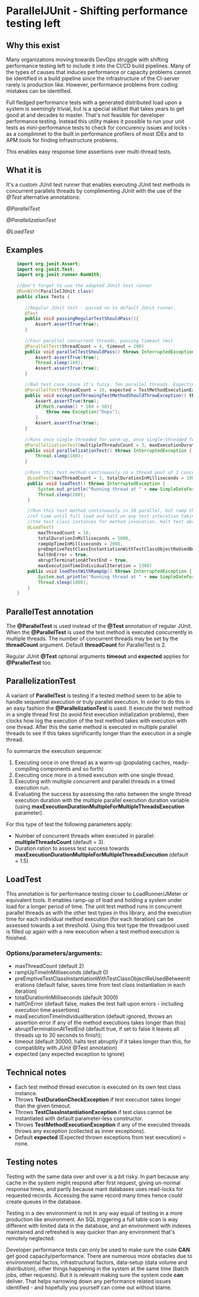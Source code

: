 # ParallelJUnit - Shifting performance testing left

## Why this exist
Many organizations moving towards DevOps struggle with shifting performance testing left to include it into the CI/CD build pipelines. Many of the types of causes that induces performance or capacity problems cannot be identified in a build pipeline since the infrastructure of the CI-server rarely is production like. However, performance problems from coding mistakes can be identified.

Full fledged performance tests with a generated distributed load upon a system is seemingly trivial, but is a special skillset that takes years to get good at and decades to master. That's not feasible for developer performance testing. Instead this utility makes it possible to run your unit tests as mini-performance tests to check for concurency issues and locks - as a complimnet to the built in performance profilers of most IDEs and to APM tools for finding infrastructure problems.

This enables easy response time assertions over multi-thread tests. 

## What it is
It's a custom JUnit test runner that enables executing JUnit test methods in concurrent parallels threads by complimenting JUnit with the use of the *@Test* alternative annotations:

*@ParallelTest* 

*@ParallelizationTest*

*@LoadTest*


## Examples
```java
    import org.junit.Assert;
    import org.junit.Test;
    import org.junit.runner.RunWith;    
    
    //Don't forget to use the adapted JUnit test runner
    @RunWith(ParallelJUnit.class)
    public class Tests {
    
       //Regular JUnit test - passed on to default JUnit runner.
       @Test 
       public void passingRegularTestShouldPass(){
           Assert.assertTrue(true);
       }
       
       //Four parallel concurrent threads, passing timeout (ms)
       @ParallelTest(threadCount = 4, timeout = 200) 
       public void parallelTestShouldPass() throws InterruptedException {
           Assert.assertTrue(true);
           Thread.sleep(100);
           Assert.assertTrue(true);
       }

       //Bad test case since it's fuzzy. Ten parallel threads. Expecting some threads to throw exceptions.
       @ParallelTest(threadCount = 10, expected = TestMethodExecutionException.class)  
       public void exceptionThrowingTestMethodShouldThrowException() throws Exception {
           Assert.assertTrue(true);
           if(Math.random() * 100 < 50){
               throw new Exception("Oups");
           }
           Assert.assertTrue(true);
       }
       
       //Runs once single-threaded for warm-up, once single-threaded for benchmark, and once multi-threaded for comparison. 
       @ParallelizationTest(multipleThreadsCount = 3, maxExecutionDurationMultipleForMultipleThreadsExecution = 1.5)
       public void parallelizationTest() throws InterruptedException {
           Thread.sleep(100);
       }
       
       //Runs this test method continuously in a thread pool of 3 concurrent threads for 1000 milliseconds 
        @LoadTest(maxThreadCount = 3, totalDurationInMilliseconds = 1000)
        public void loadTest() throws InterruptedException {
            System.out.println("Running thread at " + new SimpleDateFormat("HH:mm:ss SS").format(new Date()));
            Thread.sleep(200);
        }

        //Run this test method continuously in 10 parallel, but ramp these up evenly over 2 seconds 
        //of time until full load and halt on any test interation taking longer than 1300 milliseconds and re-use
        //the test class instances for method invocation. Halt test abruptly after 5 seconds.
        @LoadTest(
            maxThreadCount = 10,
            totalDurationInMilliseconds = 5000,
            rampUpTimeInMilliseconds = 2000,
            preEmptiveTestClassInstantiationWithTestClassObjectReUsedBetweenIterations = true,
            haltOnError = true,
            abruptTerminationAtTestEnd = true,
            maxExecutionTimeIndividualIteration = 1300)
        public void loadTestWithRampUp() throws InterruptedException {
            System.out.println("Running thread at " + new SimpleDateFormat("HH:mm:ss").format(new Date()));
            Thread.sleep(1000);
        }
    }
```

## ParallelTest annotation
The **@ParallelTest** is used instead of the **@Test** annotation of regular JUnit. When the **@ParallelTest** is used the test method is executed concurrently in multiple threads. The number of concurrent threads may be set by the **threadCount** argument. Default **threadCount** for ParallelTest is 2.

Regular JUnit **@Test** optional arguments **timeout** and **expected** applies for **@ParallelTest** too.

## ParallelizationTest
A variant of **ParallelTest** is testing if a tested method seem to be able to handle sequential execution or truly parallel execution. In order to do this in an easy fashion the **@ParallelizationTest** is used. It execute the test method in a single thread first (to avoid first execution initialization problems), then clocks how log the execution of the test method takes with execution with one thread. After this the same method is executed in multiple parallel threads to see if this takes significantly longer than the execution in a single thread. 

To summarize the execution sequence:
1. Executing once in one thread as a warm-up (populating caches, ready-compiling components and so forth)
1. Executing once more in a timed execution with one single thread.
1. Executing with multiple concurrent and parallel threads in a timed execution run.
1. Evaluating the success by assessing the ratio between the single thread execution duration with the multiple parallel execution duration variable (using **maxExecutionDurationMultipleForMultipleThreadsExecution** parameter). 

For this type of test the following parameters apply:
* Number of concurrent threads when executed in parallel: **multipleThreadsCount** (default = 3).
* Duration ration to assess test success towards **maxExecutionDurationMultipleForMultipleThreadsExecution** (default = 1.5)

## LoadTest
This annotation is for performance testing closer to LoadRunner/JMeter or equivalent tools. It enables ramp-up of load and holding a system under load for a longer period of time.
The unit test method runs in concurrent parallel threads as with the other test types in this library, and the execution time for each individual method execution (for each iteration) can be assessed towards a set threshold.
Using this test type the threadpool used is filled up again with a new execution when a test method execution is finished.

### Options/parameters/arguments:
* maxThreadCount (default 2)
* rampUpTimeInMilliseconds (default 0)
* preEmptiveTestClassInstantiationWithTestClassObjectReUsedBetweenIterations (default false, saves time from test class instantiation in each iteration)
* totalDurationInMilliseconds (default 3000)
* haltOnError (default false, makes the test halt upon errors - including execution time assertions)
* maxExecutionTimeIndividualIteration (default ignored, throws an assertion error if any of the method executions takes longer than this)
* abruptTerminationAtTestEnd (default true, if set to false it leaves all threads up to 30 seconds to finish);
* timeout (default 30000, halts test abruptly if it takes longer than this, for compatiblity with JUnit @Test annotation)
* expected (any expected exception to ignore)

## Technical notes
* Each test method thread execution is executed on its own test class instance.
* Throws **TestDurationCheckException** if test execution takes longer than the given timeout.
* Throws **TestClassInstantiationException** if test class cannot be instantiated with default parameter-less constructor.
* Throws **TestMethodExecutionException** if any of the executed threads throws any exception (collected as inner exceptions).
* Default **expected** (Expected thrown exceptions from test execution) = none.

## Testing notes
Testing with the same data over and over is a bit risky. In part because any cache in the system might respond after first request, giving un-normal response times, and partly because mant databases uses read-locks for requested records. Accessing the same record many times hence could create queues in the database. 

Testing in a dev environment is not in any way equal of testing in a more production like environment. An SQL triggering a full table scan is way different with limited data in the database, and an environment with indexes maintained and refreshed is way quicker than any environment that's remotely neglected.

Developer performance tests can only be used to make sure the code **CAN** get good capacity/performance. There are numerous more obstacles due to environmental factos, infrastructural factors, data-setup (data volume and distribution), other things happening in the system at the same time (batch jobs, other requests). But it is relevant making sure the system code **can** deliver. That helps narrowing down any performance related issues identified - and hopefully you yourself can come out without blame. 
